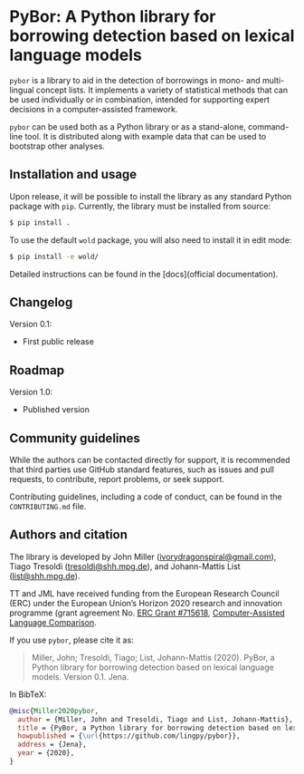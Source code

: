 # PyBor: A Python library for borrowing detection based on lexical language models

`pybor` is a library to aid in the detection of borrowings in mono- and multi-lingual
concept lists. It implements a variety of statistical methods that can be used
individually or in combination, intended for supporting expert decisions in a
computer-assisted framework.

`pybor` can be used both as a Python library or as a stand-alone, command-line tool.
It is distributed along with example data that can be used to bootstrap other
analyses.

## Installation and usage

Upon release, it will be possible to install the library as any standard Python
package with `pip`. Currently, the library must be installed from source:

```bash
$ pip install .
```

To use the default `wold` package, you will also need to install it in edit mode:

```bash
$ pip install -e wold/
```

Detailed instructions can be found in the [docs](official documentation).

## Changelog

Version 0.1:

  - First public release

## Roadmap

Version 1.0:
  - Published version

## Community guidelines

While the authors can be contacted directly for support, it is recommended that third
parties use GitHub standard features, such as issues and pull requests, to contribute,
report problems, or seek support.

Contributing guidelines, including a code of conduct, can be found in the
`CONTRIBUTING.md` file.

## Authors and citation

The library is developed by John Miller (ivorydragonspiral@gmail.com),
Tiago Tresoldi (tresoldi@shh.mpg.de), and Johann-Mattis List (list@shh.mpg.de).

TT and JML have received funding from the European Research Council (ERC)
under the European Union’s Horizon 2020 research and innovation
programme (grant agreement
No. [ERC Grant #715618](https://cordis.europa.eu/project/rcn/206320/factsheet/en),
[Computer-Assisted Language Comparison](https://digling.org/calc/).

If you use `pybor`, please cite it as:

> Miller, John; Tresoldi, Tiago; List, Johann-Mattis (2020). PyBor, a Python library for
borrowing detection based on lexical language models. Version 0.1. Jena.

In BibTeX:

```bibtex
@misc{Miller2020pybor,
  author = {Miller, John and Tresoldi, Tiago and List, Johann-Mattis},
  title = {PyBor, a Python library for borrowing detection based on lexical language models. Version 0.1.},
  howpublished = {\url{https://github.com/lingpy/pybor}},
  address = {Jena},
  year = {2020},
}
```
